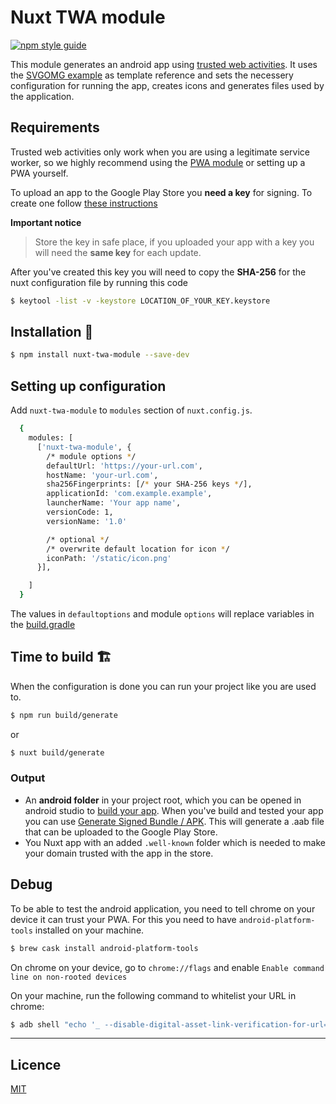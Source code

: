# Nuxt TWA module


[![npm style guide](https://img.shields.io/npm/v/nuxt-twa-module.svg?style=flat)](https://github.com/voorhoede-labs/nuxt-twa-module)


This module generates an android app using [trusted web activities](https://developers.google.com/web/updates/2019/02/using-twa). It uses the [SVGOMG example](https://github.com/GoogleChromeLabs/svgomg-twa) as template reference and sets the necessery configuration for running the app, creates icons and generates files used by the application.


## Requirements
Trusted web activities only work when you are using a legitimate service worker, so we highly recommend using the [PWA module](https://github.com/nuxt-community/pwa-module) or setting up a PWA yourself.

To upload an app to the Google Play Store you **need a key** for signing. To create one follow [these instructions](https://developer.android.com/studio/publish/app-signing) 

**Important notice**
> Store the key in safe place, if you uploaded your app with a key you will need the **same key** for each update. 

After you've created this key you will need to copy the **SHA-256** for the nuxt configuration file by running this code

```bash 
$ keytool -list -v -keystore LOCATION_OF_YOUR_KEY.keystore
```

## Installation 🚀

```bash    
$ npm install nuxt-twa-module --save-dev
```

## Setting up configuration

Add `nuxt-twa-module` to `modules` section of `nuxt.config.js`.

```bash
  {
    modules: [
      ['nuxt-twa-module', {
        /* module options */
        defaultUrl: 'https://your-url.com', 
        hostName: 'your-url.com',
        sha256Fingerprints: [/* your SHA-256 keys */],
        applicationId: 'com.example.example',
        launcherName: 'Your app name',
        versionCode: 1,
        versionName: '1.0'

        /* optional */
        /* overwrite default location for icon */
        iconPath: '/static/icon.png' 
      }],

    ]
  }
```

The values in `defaultoptions` and module `options` will replace variables in the [build.gradle](https://github.com/voorhoede-labs/nuxt-twa-module/blob/master/android/app/build.gradle)

## Time to build 🏗

When the configuration is done you can run your project like you are used to.

```bash
$ npm run build/generate
```
or 
```bash
$ nuxt build/generate
```

### Output  

- An **android folder** in your project root, which you can be opened in android studio to [build your app](https://developer.android.com/studio/run/). When you've build and tested your app you can use [Generate Signed Bundle / APK](https://developer.android.com/studio/publish/app-signing). This will generate a .aab file that can be uploaded to the Google Play Store.
- You Nuxt app with an added `.well-known` folder which is needed to make your domain trusted with the app in the store.

## Debug

To be able to test the android application, you need to tell chrome on your device it can trust your PWA. For this you need to have `android-platform-tools` installed on your machine.

```bash
$ brew cask install android-platform-tools
```

On chrome on your device, go to `chrome://flags` and enable `Enable command line on non-rooted devices`

On your machine, run the following command to whitelist your URL in chrome:
```bash
$ adb shell "echo '_ --disable-digital-asset-link-verification-for-url=\"<your URL>\"' > /data/local/tmp/chrome-command-line"
```

---------------------
## Licence
[MIT](http://opensource.org/licenses/MIT)
